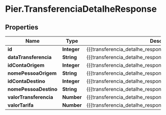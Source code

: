 # Pier.TransferenciaDetalheResponse

## Properties
Name | Type | Description | Notes
------------ | ------------- | ------------- | -------------
**id** | **Integer** | {{{transferencia_detalhe_response_id_value}}} | [optional] 
**dataTransferencia** | **String** | {{{transferencia_detalhe_response_data_transferencia_value}}} | [optional] 
**idContaOrigem** | **Integer** | {{{transferencia_detalhe_response_id_conta_origem_value}}} | [optional] 
**nomePessoaOrigem** | **String** | {{{transferencia_detalhe_response_nome_pessoa_origem_value}}} | [optional] 
**idContaDestino** | **Integer** | {{{transferencia_detalhe_response_id_conta_destino_value}}} | [optional] 
**nomePessoaDestino** | **String** | {{{transferencia_detalhe_response_nome_pessoa_destino_value}}} | [optional] 
**valorTransferencia** | **Number** | {{{transferencia_detalhe_response_valor_transferencia_value}}} | [optional] 
**valorTarifa** | **Number** | {{{transferencia_detalhe_response_valor_tarifa_value}}} | [optional] 


